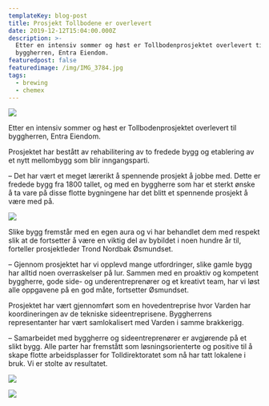 ```yaml
---
templateKey: blog-post
title: Prosjekt Tollbodene er overlevert
date: 2019-12-12T15:04:00.000Z
description: >-
  Etter en intensiv sommer og høst er Tollbodenprosjektet overlevert til
  byggherren, Entra Eiendom.
featuredpost: false
featuredimage: /img/IMG_3784.jpg
tags:
  - brewing
  - chemex
---
```

<!--StartFragment-->

![](https://i2.wp.com/www.varden-entreprenor.no/wp-content/uploads/2019/12/IMG_3774.jpg?resize=1024%2C683)

Etter en intensiv sommer og høst er Tollbodenprosjektet overlevert til byggherren, Entra Eiendom.

Prosjektet har bestått av rehabilitering av to fredede bygg og etablering av et nytt mellombygg som blir inngangsparti.

– Det har vært et meget lærerikt å spennende prosjekt å jobbe med. Dette er fredede bygg fra 1800 tallet, og med en byggherre som har et sterkt ønske å ta vare på disse flotte bygningene har det blitt et spennende prosjekt å være med på.

![](https://i0.wp.com/www.varden-entreprenor.no/wp-content/uploads/2019/12/IMG_3790.jpg?resize=1024%2C683)

Slike bygg fremstår med en egen aura og vi har behandlet dem med respekt slik at de fortsetter å være en viktig del av bybildet i noen hundre år til, forteller prosjektleder Trond Nordbak Øsmundset.

– Gjennom prosjektet har vi opplevd mange utfordringer, slike gamle bygg har alltid noen overraskelser på lur. Sammen med en proaktiv og kompetent byggherre, gode side- og underentreprenører og et kreativt team, har vi løst alle oppgavene på en god måte, fortsetter Øsmundset.

Prosjektet har vært gjennomført som en hovedentreprise hvor Varden har koordineringen av de tekniske sideentreprisene. Byggherrens representanter har vært samlokalisert med Varden i samme brakkerigg.

– Samarbeidet med byggherre og sideentreprenører er avgjørende på et slikt bygg. Alle parter har fremstått som løsningsorienterte og positive til å skape flotte arbeidsplasser for Tolldirektoratet som nå har tatt lokalene i bruk. Vi er stolte av resultatet.

![](https://i0.wp.com/www.varden-entreprenor.no/wp-content/uploads/2019/12/IMG_3798.jpg?resize=1024%2C683)

![](https://i1.wp.com/www.varden-entreprenor.no/wp-content/uploads/2019/12/IMG_3794.jpg?resize=1024%2C683)

<!--EndFragment-->
